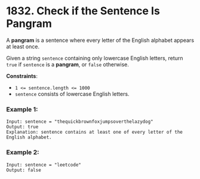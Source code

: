# 1832. Check if the Sentence Is Pangram

A **pangram** is a sentence where every letter of the English alphabet appears at least once.

Given a string `sentence` containing only lowercase English letters, return `true` if `sentence` is a **pangram**, or `false` otherwise.

**Constraints**:
- `1 <= sentence.length <= 1000`
- `sentence` consists of lowercase English letters.

### Example 1:
```
Input: sentence = "thequickbrownfoxjumpsoverthelazydog"
Output: true
Explanation: sentence contains at least one of every letter of the English alphabet.
```

### Example 2:
```
Input: sentence = "leetcode"
Output: false
```
